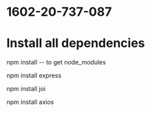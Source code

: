 # 1602-20-737-087

# Install all dependencies

npm install -- to get node_modules

npm install express 

npm install joi

npm install axios
